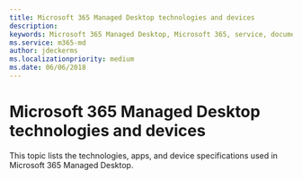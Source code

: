 ```yaml
---
title: Microsoft 365 Managed Desktop technologies and devices
description:  
keywords: Microsoft 365 Managed Desktop, Microsoft 365, service, documentation
ms.service: m365-md
author: jdeckerms
ms.localizationpriority: medium
ms.date: 06/06/2018
---
```


# Microsoft 365 Managed Desktop technologies and devices

This topic lists the technologies, apps, and device specifications used in Microsoft 365 Managed Desktop.